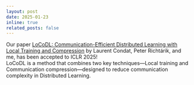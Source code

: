 ```yaml
---
layout: post
date: 2025-01-23
inline: true
related_posts: false
---
```



Our paper [LoCoDL: Communication-Efficient Distributed Learning with Local Training and Compression](https://arxiv.org/abs/2403.04348)
by Laurent Condat, Peter Richtárik, and me,
has been accepted to ICLR 2025!
<br>
LoCoDL is a method that combines two key techniques—Local training and Communication compression—designed to reduce communication complexity in Distributed Learning.

